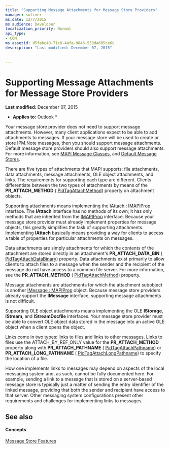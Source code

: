 ```yaml
---
title: "Supporting Message Attachments for Message Store Providers"
manager: soliver
ms.date: 12/7/2015
ms.audience: Developer
localization_priority: Normal
api_type:
- COM
ms.assetid: d5fabc40-71e8-4afa-9846-533da605ce6c
description: "Last modified: December 07, 2015"
 
 
---
```


# Supporting Message Attachments for Message Store Providers

 **Last modified:** December 07, 2015 
  
 * **Applies to:** Outlook * 
  
Your message store provider does not need to support message attachments. However, many client applications expect to be able to add attachments to messages. If your message store will be used to create or store IPM.Note messages, then you should support message attachments. Default message store providers should also support message attachments. For more information, see [MAPI Message Classes](mapi-message-classes.md), and [Default Message Stores](default-message-stores.md).
  
There are five types of attachments that MAPI supports: file attachments, data attachments, message attachments, OLE object attachments, and links. The requirements for supporting each type are different. Clients differentiate between the two types of attachments by means of the **PR_ATTACH_METHOD** ( [PidTagAttachMethod](pidtagattachmethod-canonical-property.md)) property on attachment objects.
  
Supporting attachments means implementing the [IAttach : IMAPIProp](iattachimapiprop.md) interface. The **IAttach** interface has no methods of its own; it has only methods that are inherited from the [IMAPIProp](imapipropiunknown.md) interface. Because your message store provider must already implement properties for message objects, this greatly simplifies the task of supporting attachments. Implementing **IAttach** basically means providing a way for clients to access a table of properties for particular attachments on messages. 
  
Data attachments are simply attachments for which the contents of the attachment are stored directly in an attachment's **PR_ATTACH_DATA_BIN** ( [PidTagAttachDataBinary](pidtagattachdatabinary-canonical-property.md)) property. Data attachments exist primarily to allow clients to attach files to a message when the sender and the recipient of the message do not have access to a common file server. For more information, see the **PR_ATTACH_METHOD** ( [PidTagAttachMethod](pidtagattachmethod-canonical-property.md)) property.
  
Message attachments are attachments for which the attachment subobject is another [IMessage : MAPIProp](imessageimapiprop.md) object. Because message store providers already support the **IMessage** interface, supporting message attachments is not difficult. 
  
Supporting OLE object attachments means implementing the OLE **IStorage**, **IStream**, and **IStreamDocfile** interfaces. Your message store provider must be able to convert OLE object data stored in the message into an active OLE object when a client opens the object. 
  
Links come in two types: links to files and links to other messages. Links to files use the ATTACH_BY_REF_ONLY value for the **PR_ATTACH_METHOD** property along with **PR_ATTACH_PATHNAME** ( [PidTagAttachPathname](pidtagattachpathname-canonical-property.md)) or **PR_ATTACH_LONG_PATHNAME** ( [PidTagAttachLongPathname](pidtagattachlongpathname-canonical-property.md)) to specify the location of a file.
  
How one implements links to messages may depend on aspects of the local messaging system and, as such, cannot be fully documented here. For example, sending a link to a message that is stored on a server-based message store is typically just a matter of sending the entry identifier of the linked message, providing that both the sender and recipient have access to that server. Other messaging system configurations present other requirements and challenges for implementing links to messages.
  
## See also

#### Concepts

[Message Store Features](message-store-features.md)

